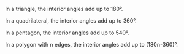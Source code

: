 In a triangle, the interior angles add up to 180°.

In a quadrilateral, the interior angles add up to 360°.

In a pentagon, the interior angles add up to 540°.

In a polygon with n edges, the interior angles add up to (180n-360)°.
